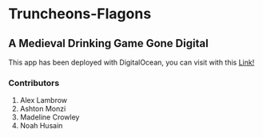 # Truncheons-Flagons
## A Medieval Drinking Game Gone Digital

This app has been deployed with DigitalOcean, you can visit with this [Link!](https://truncheons-flagons-ifldp.ondigitalocean.app/)

### Contributors
1. Alex Lambrow
2. Ashton Monzi
3. Madeline Crowley
4. Noah Husain
